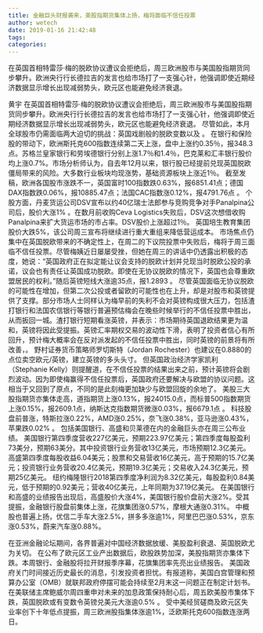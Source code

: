 ```yaml
---
title: 金融巨头财报袭来，美股指期货集体上扬，梅将面临不信任投票
author: wetech
date: 2019-01-16 21:42:48
tags: 
categories: 
---
```

在英国首相特雷莎·梅的脱欧协议遭议会拒绝后，周三欧洲股市与美国股指期货同步攀升。欧洲央行行长德拉吉的发言也给市场打了一支强心针，他强调即使近期经济数据显示增长出现减弱势头，欧元区也能避免经济衰退。
<!-- more -->
黄宇
在英国首相特雷莎·梅的脱欧协议遭议会拒绝后，周三欧洲股市与美国股指期货同步攀升。欧洲央行行长德拉吉的发言也给市场打了一支强心针，他强调即使近期经济数据显示增长出现减弱势头，欧元区也能避免经济衰退。
尽管如此，本月全球股市仍需面临两大迫切的挑战：英国戏剧般的脱欧变数以及
。
在银行和保险股的带动下，欧洲斯托克600指数连续第二天上涨，盘中上涨约0.35％，报348.3点。苏格兰皇家银行和劳埃德银行分别上涨1.7％和1.4％，巴克莱和汇丰银行股价均上涨0.7%。市场分析师认为，自去年12月以来，银行股已经提前兑现英国脱欧僵局带来的风险。大多数行业板块均现涨势，基础资源板块上涨近1％。
截至发稿，欧洲各国股市涨跌不一，英国富时100指数跌0.63%，报6851.41点；德国DAX指数跌0.06%，报10885.47点；法国CAC指数涨0.12%，报4791.76点 。
个股方面，丹麦货运公司DSV宣布以约40亿瑞士法郎参与竞购竞争对手Panalpina公司后，股价大涨1% 。在数月前收购Ceva Logistics失败后，DSV这次想借收购Panalpina来扩大货运市场的市占率。DSV股价上涨超过1％。
英国培生教育集团股价大跌5%，该公司周三宣布将继续进行重大重组来降低营运成本。
市场焦点仍集中在英国脱欧带来的不确定性上，在周二的下议院投票中失败后，梅将于周三面临不信任投票。尽管梅姨近日屡屡受挫，但她在周三的讲话中仍透露出积极的态度，她说：“英国政府正在拟定能让议会支持的脱欧计划并兑现当时脱欧公投的承诺，议会也有责任让英国成功脱欧。即使在无协议脱欧的情况下，英国也会尊重欧盟居民的权利。”随后英镑短线大涨逾35点，报1.2893 。
尽管英国面临无协议脱欧的可能性在增加，但第二次公投或者留欧的可能性也在上升，却是对股市和英镑提供了支撑。部分市场人士同样认为梅早前的失利不会对英镑构成很大压力，包括渣打银行和法国农信银行等银行普遍预估梅会在晚些时候举行的不信任投票中胜出，从而扳回一城。渣打银行短期看涨英镑，并表示：市场期待英国退欧结果更为温和，英镑将因此受提振。英镑汇率期权交易的波动性下滑，表明了投资者信心有所回升，预计梅大概率会在反对派发起的不信任投票中胜出，同时英镑的前景将有所改善，。
野村证券货币策略师罗切斯特（Jordan Rochester）也建议在0.8880的点位卖空欧元/英镑，建立英镑的多头头寸。
但英国政治经济学家凯利（Stephanie Kelly）则提醒道，在不信任投票的结果出来之前，预计英镑将会剧烈波动。因为即使梅赢得不信任投票后，英国政府还要解决与欧盟的协议问题。这相当于又回到了原点，不同的是此刻梅更加缺少与欧盟回旋的余地了。
美股三大股指期货亦集体走高，道指期货上涨0.13%，报24015.0点，而标普500指数期货上涨0.15%，报2609.1点，纳斯达克指数期货微涨0.03%，报6679.1点 。
科技股盘前普涨，特斯拉涨0.22%，AMD涨0.25%，奈飞涨0.38%，亚马逊涨0.43%，苹果跌0.02% 。
包括美国银行、高盛和贝莱德在内的金融巨头亦在周三公布业绩。
美国银行第四季度营收227亿美元，预期223.97亿美元；第四季度每股盈利73美分，预期63美分。其中投资银行业务营收13亿美元，市场预期12.3亿美元。
高盛第四季度每股收益6.04美元；股票和交易营收16亿美元，高于预期的15.7亿美元；投资银行业务营收20.4亿美元，预期19.3亿美元；交易收入24.3亿美元，预期25亿美元。
纽约梅隆银行2018第四季度净利润为8.32亿美元，每股盈利0.84美元，低于预期的0.92美元；营收40亿美元，上年同期为37.19亿美元。
在美国银行和高盛的业绩报告出现后，高盛股价大涨4%，美国银行股价盘前大涨2%。受其提振，金融银行股盘前集体上涨，花旗集团涨0.57%，摩根大通涨0.31%。
中概股也普遍上扬，优信二手车大涨2.5%，拼多多涨逾1%，阿里巴巴涨0.53%，京东涨0.53%，蔚来汽车涨0.88%。
 
 
在亚洲金融论坛期间，各界普遍对中国经济数据放缓、美股盈利衰退、英国脱欧尤为关切。
在公布了欧元区工业产出数据后，欧股跌势加深，美股指期货亦集体下跌。本周银行、金融股将拉开财报季序幕，花旗集团率先亮出业绩报告。
美国政府关门时间接近历史最长的消息，引发投资者担忧。有报道称，美国白宫管理和预算办公室（OMB）就联邦政府停摆可能会持续至2月末这一问题正在制定计划书。
在美联储主席鲍威尔周四重申对未来的加息政策保持耐心后，周五欧美股市集体下跌，英国脱欧或有变数令英镑兑美元大涨逾0.5% 。
受中美经贸磋商及欧元区失业率创下十年低点提振，周三欧洲股指集体涨逾1%，泛欧斯托克600指数连涨两日。
